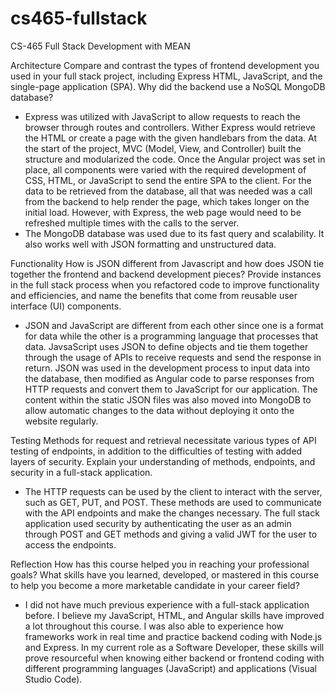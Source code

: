 # cs465-fullstack
CS-465 Full Stack Development with MEAN

Architecture
Compare and contrast the types of frontend development you used in your full stack project, including Express HTML, JavaScript, and the single-page application (SPA). Why did the backend use a NoSQL MongoDB database?
- Express was utilized with JavaScript to allow requests to reach the browser through routes and controllers. Wither Express would retrieve the HTML or create a page with the given handlebars from the data. At the start of the project, MVC (Model, View, and Controller) built the structure and modularized the code. Once the Angular project was set in place, all components were varied with the required development of CSS, HTML, or JavaScript to send the entire SPA to the client. For the data to be retrieved from the database, all that was needed was a call from the backend to help render the page, which takes longer on the initial load. However, with Express, the web page would need to be refreshed multiple times with the calls to the server.
- The MongoDB database was used due to its fast query and scalability. It also works well with JSON formatting and unstructured data. 

Functionality
How is JSON different from Javascript and how does JSON tie together the frontend and backend development pieces? Provide instances in the full stack process when you refactored code to improve functionality and efficiencies, and name the benefits that come from reusable user interface (UI) components.
- JSON and JavaScript are different from each other since one is a format for data while the other is a programming language that processes that data. JavsaScript uses JSON to define objects and tie them together through the usage of APIs to receive requests and send the response in return. JSON was used in the development process to input data into the database, then modified as Angular code to parse responses from HTTP requests and convert them to JavaScript for our application. The content within the static JSON files was also moved into MongoDB to allow automatic changes to the data without deploying it onto the website regularly. 

Testing
Methods for request and retrieval necessitate various types of API testing of endpoints, in addition to the difficulties of testing with added layers of security. Explain your understanding of methods, endpoints, and security in a full-stack application.
- The HTTP requests can be used by the client to interact with the server, such as GET, PUT, and POST. These methods are used to communicate with the API endpoints and make the changes necessary. The full stack application used security by authenticating the user as an admin through POST and GET methods and giving a valid JWT for the user to access the endpoints. 

Reflection
How has this course helped you in reaching your professional goals? What skills have you learned, developed, or mastered in this course to help you become a more marketable candidate in your career field?
- I did not have much previous experience with a full-stack application before. I believe my JavaScript, HTML, and Angular skills have improved a lot throughout this course. I was also able to experience how frameworks work in real time and practice backend coding with Node.js and Express. In my current role as a Software Developer, these skills will prove resourceful when knowing either backend or frontend coding with different programming languages (JavaScript) and applications (Visual Studio Code).

